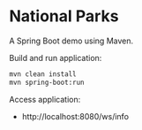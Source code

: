 # National Parks

A Spring Boot demo using Maven.

Build and run application:
```bash
mvn clean install
mvn spring-boot:run
```

Access application:
- http://localhost:8080/ws/info